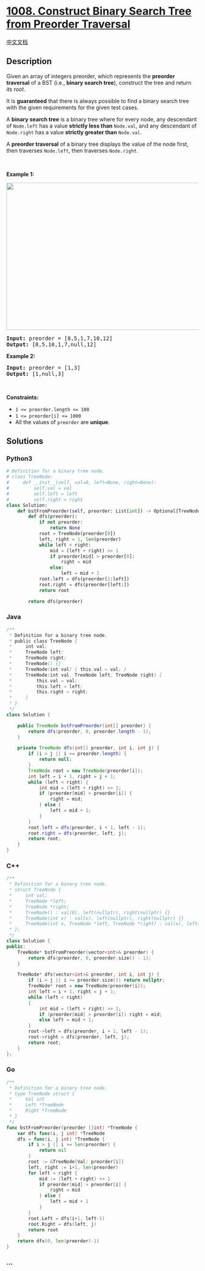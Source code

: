 # [1008. Construct Binary Search Tree from Preorder Traversal](https://leetcode.com/problems/construct-binary-search-tree-from-preorder-traversal)

[中文文档](/solution/1000-1099/1008.Construct%20Binary%20Search%20Tree%20from%20Preorder%20Traversal/README.md)

## Description

<p>Given an array of integers preorder, which represents the <strong>preorder traversal</strong> of a BST (i.e., <strong>binary search tree</strong>), construct the tree and return <em>its root</em>.</p>

<p>It is <strong>guaranteed</strong> that there is always possible to find a binary search tree with the given requirements for the given test cases.</p>

<p>A <strong>binary search tree</strong> is a binary tree where for every node, any descendant of <code>Node.left</code> has a value <strong>strictly less than</strong> <code>Node.val</code>, and any descendant of <code>Node.right</code> has a value <strong>strictly greater than</strong> <code>Node.val</code>.</p>

<p>A <strong>preorder traversal</strong> of a binary tree displays the value of the node first, then traverses <code>Node.left</code>, then traverses <code>Node.right</code>.</p>

<p>&nbsp;</p>
<p><strong>Example 1:</strong></p>
<img alt="" src="https://fastly.jsdelivr.net/gh/doocs/leetcode@main/solution/1000-1099/1008.Construct%20Binary%20Search%20Tree%20from%20Preorder%20Traversal/images/1266.png" style="height: 386px; width: 590px;" />
<pre>
<strong>Input:</strong> preorder = [8,5,1,7,10,12]
<strong>Output:</strong> [8,5,10,1,7,null,12]
</pre>

<p><strong>Example 2:</strong></p>

<pre>
<strong>Input:</strong> preorder = [1,3]
<strong>Output:</strong> [1,null,3]
</pre>

<p>&nbsp;</p>
<p><strong>Constraints:</strong></p>

<ul>
	<li><code>1 &lt;= preorder.length &lt;= 100</code></li>
	<li><code>1 &lt;= preorder[i] &lt;= 1000</code></li>
	<li>All the values of <code>preorder</code> are <strong>unique</strong>.</li>
</ul>

## Solutions

<!-- tabs:start -->

### **Python3**

```python
# Definition for a binary tree node.
# class TreeNode:
#     def __init__(self, val=0, left=None, right=None):
#         self.val = val
#         self.left = left
#         self.right = right
class Solution:
    def bstFromPreorder(self, preorder: List[int]) -> Optional[TreeNode]:
        def dfs(preorder):
            if not preorder:
                return None
            root = TreeNode(preorder[0])
            left, right = 1, len(preorder)
            while left < right:
                mid = (left + right) >> 1
                if preorder[mid] > preorder[0]:
                    right = mid
                else:
                    left = mid + 1
            root.left = dfs(preorder[1:left])
            root.right = dfs(preorder[left:])
            return root

        return dfs(preorder)
```

### **Java**

```java
/**
 * Definition for a binary tree node.
 * public class TreeNode {
 *     int val;
 *     TreeNode left;
 *     TreeNode right;
 *     TreeNode() {}
 *     TreeNode(int val) { this.val = val; }
 *     TreeNode(int val, TreeNode left, TreeNode right) {
 *         this.val = val;
 *         this.left = left;
 *         this.right = right;
 *     }
 * }
 */
class Solution {

    public TreeNode bstFromPreorder(int[] preorder) {
        return dfs(preorder, 0, preorder.length - 1);
    }

    private TreeNode dfs(int[] preorder, int i, int j) {
        if (i > j || i >= preorder.length) {
            return null;
        }
        TreeNode root = new TreeNode(preorder[i]);
        int left = i + 1, right = j + 1;
        while (left < right) {
            int mid = (left + right) >> 1;
            if (preorder[mid] > preorder[i]) {
                right = mid;
            } else {
                left = mid + 1;
            }
        }
        root.left = dfs(preorder, i + 1, left - 1);
        root.right = dfs(preorder, left, j);
        return root;
    }
}

```

### **C++**

```cpp
/**
 * Definition for a binary tree node.
 * struct TreeNode {
 *     int val;
 *     TreeNode *left;
 *     TreeNode *right;
 *     TreeNode() : val(0), left(nullptr), right(nullptr) {}
 *     TreeNode(int x) : val(x), left(nullptr), right(nullptr) {}
 *     TreeNode(int x, TreeNode *left, TreeNode *right) : val(x), left(left), right(right) {}
 * };
 */
class Solution {
public:
    TreeNode* bstFromPreorder(vector<int>& preorder) {
        return dfs(preorder, 0, preorder.size() - 1);
    }

    TreeNode* dfs(vector<int>& preorder, int i, int j) {
        if (i > j || i >= preorder.size()) return nullptr;
        TreeNode* root = new TreeNode(preorder[i]);
        int left = i + 1, right = j + 1;
        while (left < right)
        {
            int mid = (left + right) >> 1;
            if (preorder[mid] > preorder[i]) right = mid;
            else left = mid + 1;
        }
        root->left = dfs(preorder, i + 1, left - 1);
        root->right = dfs(preorder, left, j);
        return root;
    }
};
```

### **Go**

```go
/**
 * Definition for a binary tree node.
 * type TreeNode struct {
 *     Val int
 *     Left *TreeNode
 *     Right *TreeNode
 * }
 */
func bstFromPreorder(preorder []int) *TreeNode {
	var dfs func(i, j int) *TreeNode
	dfs = func(i, j int) *TreeNode {
		if i > j || i >= len(preorder) {
			return nil
		}
		root := &TreeNode{Val: preorder[i]}
		left, right := i+1, len(preorder)
		for left < right {
			mid := (left + right) >> 1
			if preorder[mid] > preorder[i] {
				right = mid
			} else {
				left = mid + 1
			}
		}
		root.Left = dfs(i+1, left-1)
		root.Right = dfs(left, j)
		return root
	}
	return dfs(0, len(preorder)-1)
}
```

### **...**

```

```

<!-- tabs:end -->
